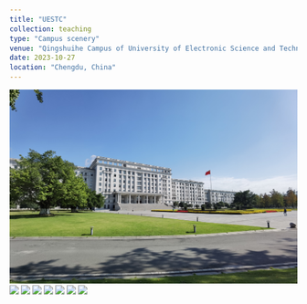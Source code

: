 ```yaml
---
title: "UESTC"
collection: teaching
type: "Campus scenery"
venue: "Qingshuihe Campus of University of Electronic Science and Technology"
date: 2023-10-27
location: "Chengdu, China"
---
```

<img src="/images/IMG_20231027_113253.jpg">
<img src="/images/IMG_20231027_114128.jpg">
<img src="/images/IMG_20231027_114228.jpg">
<img src="/images/IMG_20231027_114203.jpg">
<img src="/images/IMG_20231027_115321.jpg">
<img src="/images/IMG_20231027_114354.jpg">
<img src="/images/IMG_20231027_115352.jpg">
<img src="/images/IMG_20231027_111929.jpg">



